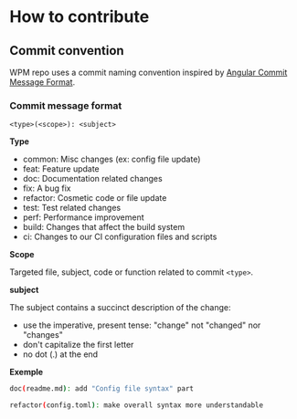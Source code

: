 # How to contribute
## Commit convention

WPM repo uses a commit naming convention inspired by [Angular Commit Message Format](https://github.com/angular/angular/blob/22b96b9/CONTRIBUTING.md#-commit-message-guidelines).

### Commit message format

```
<type>(<scope>): <subject>
```

**Type**

* common: Misc changes (ex: config file update)
* feat: Feature update
* doc: Documentation related changes
* fix: A bug fix
* refactor: Cosmetic code or file update
* test: Test related changes
* perf: Performance improvement
* build: Changes that affect the build system
* ci: Changes to our CI configuration files and scripts

**Scope**

Targeted file, subject, code or function related to commit `<type>`.

**subject**

The subject contains a succinct description of the change:

* use the imperative, present tense: "change" not "changed" nor "changes"
* don't capitalize the first letter
* no dot (.) at the end

**Exemple**

```bash
doc(readme.md): add "Config file syntax" part
```

```bash
refactor(config.toml): make overall syntax more understandable
```